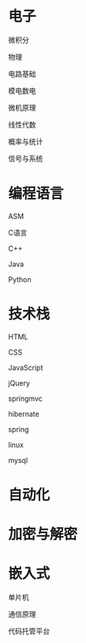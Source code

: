# 电子

微积分

物理

电路基础

模电数电

微机原理

线性代数

概率与统计

信号与系统

# 编程语言

ASM

C语言

C++

Java

Python

# 技术栈

HTML

CSS

JavaScript

jQuery

springmvc

hibernate

spring

linux

mysql

# 自动化

# 加密与解密

# 嵌入式

单片机

通信原理

代码托管平台






